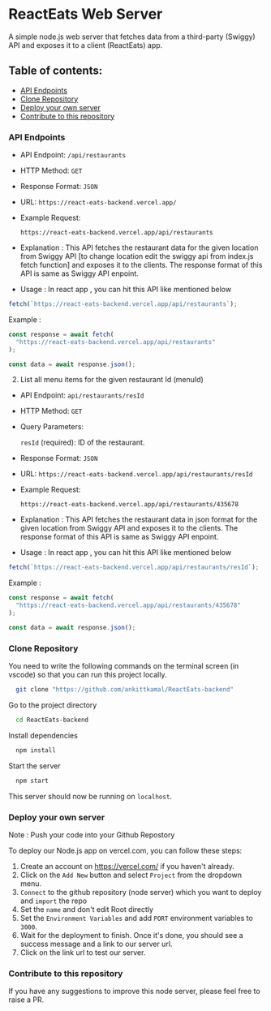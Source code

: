 # ReactEats Web Server

A simple node.js web server that fetches data from a third-party (Swiggy) API and exposes it to a client (ReactEats) app.

## Table of contents:

- [API Endpoints](#api-endpoints)
- [Clone Repository](#clone-repository)
- [Deploy your own server](#deploy-your-own-server)
- [Contribute to this repository](#contribute-to-this-repository)

### API Endpoints

- API Endpoint: `/api/restaurants`

- HTTP Method: `GET`

- Response Format: `JSON`

- URL: `https://react-eats-backend.vercel.app/`

- Example Request:

  `https://react-eats-backend.vercel.app/api/restaurants`

- Explanation : This API fetches the restaurant data for the given location from Swiggy API [to change location edit the swiggy api from index.js fetch function] and exposes it to the clients. The response format of this API is same as Swiggy API enpoint.

- Usage : In react app , you can hit this API like mentioned below

```javascript
fetch(`https://react-eats-backend.vercel.app/api/restaurants`);
```

Example :

```javascript
const response = await fetch(
  "https://react-eats-backend.vercel.app/api/restaurants"
);

const data = await response.json();
```

2. List all menu items for the given restaurant Id (menuId)

- API Endpoint: `api/restaurants/resId`

- HTTP Method: `GET`

- Query Parameters:

  `resId` (required): ID of the restaurant.

- Response Format: `JSON`

- URL: `https://react-eats-backend.vercel.app/api/restaurants/resId`

- Example Request:

  `https://react-eats-backend.vercel.app/api/restaurants/435678`

- Explanation : This API fetches the restaurant data in json format for the given location from Swiggy API and exposes it to the clients. The response format of this API is same as Swiggy API enpoint.

- Usage : In react app , you can hit this API like mentioned below

```javascript
fetch(`https://react-eats-backend.vercel.app/api/restaurants/resId`);
```

Example :

```javascript
const response = await fetch(
  "https://react-eats-backend.vercel.app/api/restaurants/435678"
);

const data = await response.json();
```

### Clone Repository

You need to write the following commands on the terminal screen (in vscode) so that you can run this project locally.

```bash
  git clone "https://github.com/ankittkamal/ReactEats-backend"
```

Go to the project directory

```bash
  cd ReactEats-backend
```

Install dependencies

```bash
  npm install
```

Start the server

```bash
  npm start
```

This server should now be running on `localhost`.

### Deploy your own server

Note : Push your code into your Github Repostory

To deploy our Node.js app on vercel.com, you can follow these steps:

1. Create an account on https://vercel.com/ if you haven't already.
2. Click on the `Add New` button and select `Project` from the dropdown menu.
3. `Connect` to the github repository (node server) which you want to deploy and `import` the repo
4. Set the `name` and don't edit Root directly
5. Set the `Environment Variables` and add `PORT` environment variables to `3000`.
6. Wait for the deployment to finish. Once it's done, you should see a success message and a link to our server url.
7. Click on the link url to test our server.

### Contribute to this repository

If you have any suggestions to improve this node server, please feel free to raise a PR.
